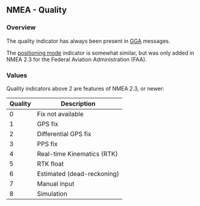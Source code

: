 ## NMEA - Quality

### Overview

The quality indicator has always been present in [GGA](../messages/gga.md) messages.

The [positioning mode](pos-mode.md) indicator is somewhat similar, but was only added in NMEA 2.3 for the Federal Aviation Administration (FAA).



### Values

Quality indicators above 2 are features of NMEA  2.3, or newer:

| Quality | Description |
| ---- | ---- |
| 0 | Fix not available |
| 1 | GPS fix |
| 2 | Differential GPS fix |
| 3 | PPS fix |
| 4 | Real-time Kinematics (RTK) |
| 5 | RTK float |
| 6 | Estimated (dead-reckoning) |
| 7 | Manual input |
| 8 | Simulation |